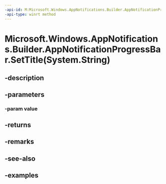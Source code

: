 ```yaml
---
-api-id: M:Microsoft.Windows.AppNotifications.Builder.AppNotificationProgressBar.SetTitle(System.String)
-api-type: winrt method
---
```


# Microsoft.Windows.AppNotifications.Builder.AppNotificationProgressBar.SetTitle(System.String)

<!--
public Microsoft.Windows.AppNotifications.Builder.AppNotificationProgressBar SetTitle (string value);
-->


## -description

## -parameters

### -param value

## -returns

## -remarks

## -see-also

## -examples


